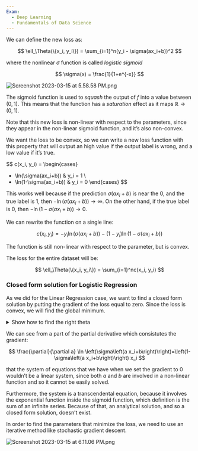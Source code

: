 ```yaml
---
Exam:
  - Deep Learning
  - Fundamentals of Data Science
---
```

We can define the new loss as:

$$
\ell_\Theta(\{x_i, y_i\}) = \sum_{i=1}^n(y_i - \sigma(ax_i+b))^2
$$

where the nonlinear $\sigma$ function is called *logistic sigmoid*

$$
\sigma(x) = \frac{1}{1+e^{-x}}
$$

![Screenshot 2023-03-15 at 5.58.58 PM.png](Screenshot_2023-03-15_at_5.58.58_PM.png)

The sigmoid function is used to *squash* the output of $f$ into a value between $(0,1)$. This means that the function has a *saturation* effect as it maps $\mathbb{R} \to (0,1)$.

Note that this new loss is non-linear with respect to the parameters, since they appear in the non-linear sigmoid function, and it’s also non-convex.

We want the loss to be convex, so we can write a new loss function with this property that will output an high value if the output label is wrong, and a low value if it’s true.

$$
c(x_i, y_i) = 
\begin{cases}
- \ln(\sigma(ax_i+b)) & y_i = 1 \\
- \ln(1-\sigma(ax_i+b)) & y_i = 0
\end{cases}
$$

This works well because if the prediction $\sigma(ax_i+b)$ is near the $0$, and the true label is $1$, then $-\ln(\sigma(ax_i+b)) \to \infty$.
On the other hand, if the true label is $0$, then $-\ln(1-\sigma(ax_i+b)) \to 0$.

We can rewrite the function on a single line:

$$
c(x_i, y_i) = -y_i \ln(\sigma(ax_i+b)) - (1-y_i)\ln(1-\sigma(ax_i+b))
$$

The function is still non-linear with respect to the parameter, but is convex.

The loss for the entire dataset will be:

$$
\ell_\Theta(\{x_i, y_i\}) = \sum_{i=1}^nc(x_i, y_i)
$$

### Closed form solution for Logistic Regression

As we did for the Linear Regression case, we want to find a closed form solution by putting the gradient of the loss equal to zero. Since the loss is convex, we will find the global minimum.

<details>
<summary>Show how to find the right theta</summary>
	Finding theta such as $\nabla_\Theta\ell_\Theta = 0$
    
    We set the gradient to zero and we want to solve it for $\Theta$.
    
    $$
    \begin{align}
    \nabla_{\Theta} \sum_{i=1}^n y_i \ln \left(\sigma\left(a x_i+b\right)\right)+\left(1-y_i\right) \ln \left(1-\sigma\left(a x_i+b\right)\right)=0 \\
    
    \end{align}
    $$
    
    Since the gradient operation is linear, the gradient of the summation is just the sum of the gradient of each term, so we can consider just the gradient of a single term.
    
    $$
    \begin{align}
    \nabla_{\Theta}  y_i \ln \left(\sigma\left(a x_i+b\right)\right)+ \left(1-y_i\right) \ln \left(1-\sigma\left(a x_i+b\right)\right)
    \\
    \nabla_{\Theta}  y_i \ln \left(\sigma\left(a x_i+b\right)\right)+\nabla_{\Theta} \left(1-y_i\right) \ln \left(1-\sigma\left(a x_i+b\right)\right)
    \\
    y_i\nabla_{\Theta}   \ln \left(\sigma\left(a x_i+b\right)\right)+\left(1-y_i\right)\nabla_{\Theta}  \ln \left(1-\sigma\left(a x_i+b\right)\right)
    \\
    y_i\nabla_{\Theta} \underbrace{\ln \left(\sigma\left(a x_i+b\right)\right)}_{f(g(h(\Theta)))}+\left(1-y_i\right)\nabla_{\Theta}  \ln \left(1-\sigma\left(a x_i+b\right)\right)
    \end{align}
    $$
    
    We can apply the chain rule in order to take the derivative of the composition of three function.
    
    $$
    \begin{align}
    \frac{\partial}{\partial a}f(g(h(a,b))) = \frac{\partial f}{\partial g} \cdot \frac{\partial g}{\partial h} \cdot \frac{\partial h}{\partial a}
    \end{align}
    $$
    
    We solve the first partial derivative:
    
    $$
    \begin{align}
    \frac{\partial h}{\partial a} =\frac{\partial}{\partial a} ax_i+b = x_i 
    \end{align}
    $$
    
    We solve the second partial derivative:
    
    $$
    \begin{align}
    \frac{\partial g}{\partial h} =\frac{\partial \sigma(ax_i+b)}{\partial (ax_i+b)} = \frac{\partial}{\partial\left(a x_i+b\right)} \frac{1}{1+e^{-\left(a x_i+b\right)}} = \frac{e^{-\left(a x_i+b\right)}}{\left(1+e^{-\left(a x_i+b\right)}\right)^2} \\
    =
    \frac{1}{1+e^{-\left(a x_i+b\right)}} \frac{e^{-\left(a x_i+b\right)}}{1+e^{-\left(a x_i+b\right)}} \\
    = \frac{1}{1+e^{-\left(a x_i+b\right)}} \frac{\left(1+e^{-\left(a x_i+b\right)}\right)-1}{1+e^{-\left(a x_i+b\right)}} \\
    = \frac{1}{1+e^{-\left(a x_i+b\right)}}\left(1-\frac{1}{1+e^{-\left(a x_i+b\right)}}\right) \\
    =
    \text { - } \sigma\left(a x_i+b\right)\left(1-\sigma\left(a x_i+b\right)\right)
    \end{align}
    $$
    
    Finally we solve the third partial derivative:
    
    $$
    \begin{align}
    \frac{\partial f}{\partial g} =
    \frac{\partial \ln \left(\sigma\left(a x_i+b\right)\right)}{\partial \sigma\left(a x_i+b\right)} =\frac{1}{\sigma\left(a x_i+b\right)}
    \end{align}
    $$
    
    Plugging everything in the equation at $(6)$:
    
    $$
    \begin{align}
    \frac{\partial}{\partial a} f(g(h(a, b)))=\frac{1}{\sigma\left(a x_i+b\right)} \cdot \sigma\left(a x_i+b\right)\left(1-\sigma\left(a x_i+b\right)\right) \cdot x_i \\
    = \left(1-\sigma\left(a x_i+b\right)\right) \cdot x_i
    \end{align}
    $$
    
    And so:
    
    $$
    \frac{\partial}{\partial a} \ln \left(\sigma\left(a x_i+b\right)\right)=\left(1-\sigma\left(a x_i+b\right)\right) x_i
    $$
    
    Now this should be done also for the left ther of $(5)$, and everything should be repeated w.r.t. $b$ in order to compute the full gradient.
    
</details>

We can see from a part of the partial derivative which consistutes the gradient:

$$
\frac{\partial}{\partial a} \ln \left(\sigma\left(a x_i+b\right)\right)=\left(1-\sigma\left(a x_i+b\right)\right) x_i
$$

that the system of equations that we have when we set the gradient to $0$ wouldn’t be a linear system, since both $a$ and $b$ are involved in a non-linear function and so it cannot be easily solved.

Furthermore, the system is a transcendental equation, because it involves the exponential function inside the sigmoid function, which definition is the sum of an infinite series. Because of that, an analytical solution, and so a closed form solution, doesn’t exist.

In order to find the parameters that minimize the loss, we need to use an iterative method like stochastic gradient descent.

![Screenshot 2023-03-15 at 6.11.06 PM.png](Screenshot_2023-03-15_at_6.11.06_PM.png)
